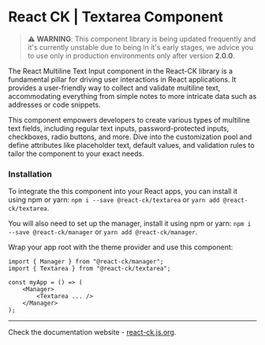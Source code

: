 # React CK | Textarea Component

> :warning: **WARNING**: This component library is being updated frequently and it's currently unstable due to being in it's early stages, we advice you to use only in production environments only after version **2.0.0**.

The React Multiline Text Input component in the React-CK library is a fundamental pillar for driving user interactions in React applications. It provides a user-friendly way to collect and validate multiline text, accommodating everything from simple notes to more intricate data such as addresses or code snippets.

This component empowers developers to create various types of multiline text fields, including regular text inputs, password-protected inputs, checkboxes, radio buttons, and more. Dive into the customization pool and define attributes like placeholder text, default values, and validation rules to tailor the component to your exact needs.

### Installation 

To integrate the this component into your React apps, you can install it using npm or yarn: `npm i --save @react-ck/textarea` or `yarn add @react-ck/textarea`.

You will also need to set up the manager, install it using npm or yarn: `npm i --save @react-ck/manager` or `yarn add @react-ck/manager`.

Wrap your app root with the theme provider and use this component:

```tsx
import { Manager } from "@react-ck/manager";
import { Textarea } from "@react-ck/textarea";

const myApp = () => (
    <Manager>
        <Textarea ... />
    </Manager>
);
```

<!-- storybook-ignore -->

---

Check the documentation website - [react-ck.js.org](https://react-ck.js.org).